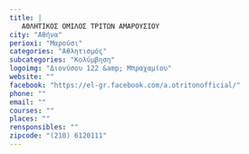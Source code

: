 ```yaml
---
title: |
   ΑΘΛΗΤΙΚΟΣ ΟΜΙΛΟΣ ΤΡΙΤΩΝ ΑΜΑΡΟΥΣΙΟΥ 
city: "Αθήνα"
perioxi: "Μαρούσι"
categories: "Αθλητισμός"
subcategories: "Κολύμβηση"
logoimg: "Διονύσου 122 &amp; Μπραχαμίου"
website: ""
facebook: "https://el-gr.facebook.com/a.otritonofficial/"
phone: ""
email: ""
courses: ""
places: ""
rensponsibles: ""
zipcode: "(210) 6120111"
---
```




